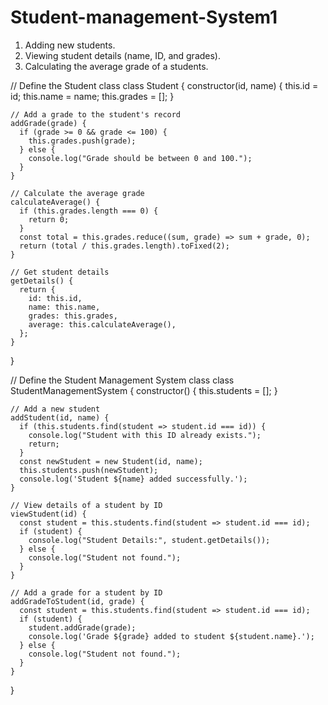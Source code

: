 # Student-management-System1
1. Adding new students. 
2. Viewing student details (name, ID, and grades).
3. Calculating the average grade of a students.


// Define the Student class
class Student {
    constructor(id, name) {
      this.id = id;
      this.name = name;
      this.grades = [];
    }
  
    // Add a grade to the student's record
    addGrade(grade) {
      if (grade >= 0 && grade <= 100) {
        this.grades.push(grade);
      } else {
        console.log("Grade should be between 0 and 100.");
      }
    }
  
    // Calculate the average grade
    calculateAverage() {
      if (this.grades.length === 0) {
        return 0;
      }
      const total = this.grades.reduce((sum, grade) => sum + grade, 0);
      return (total / this.grades.length).toFixed(2);
    }
  
    // Get student details
    getDetails() {
      return {
        id: this.id,
        name: this.name,
        grades: this.grades,
        average: this.calculateAverage(),
      };
    }
  }
  
  // Define the Student Management System class
  class StudentManagementSystem {
    constructor() {
      this.students = [];
    }
  
    // Add a new student
    addStudent(id, name) {
      if (this.students.find(student => student.id === id)) {
        console.log("Student with this ID already exists.");
        return;
      }
      const newStudent = new Student(id, name);
      this.students.push(newStudent);
      console.log('Student ${name} added successfully.');
    }
  
    // View details of a student by ID
    viewStudent(id) {
      const student = this.students.find(student => student.id === id);
      if (student) {
        console.log("Student Details:", student.getDetails());
      } else {
        console.log("Student not found.");
      }
    }
  
    // Add a grade for a student by ID
    addGradeToStudent(id, grade) {
      const student = this.students.find(student => student.id === id);
      if (student) {
        student.addGrade(grade);
        console.log('Grade ${grade} added to student ${student.name}.');
      } else {
        console.log("Student not found.");
      }
    }
  }
  

